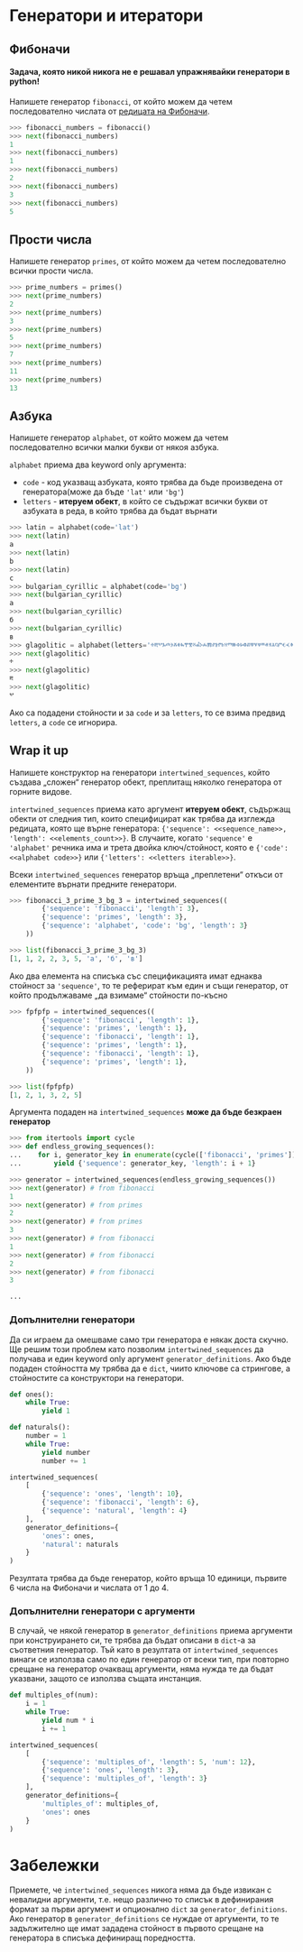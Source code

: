# Генератори и итератори

## Фибоначи
#### Задача, която никой никога не е решавал упражнявайки генератори в python!

Напишете генератор `fibonacci`, от който можем да четем последователно числата от [редицата на Фибоначи](https://en.wikipedia.org/wiki/Fibonacci_number).

```python
>>> fibonacci_numbers = fibonacci()
>>> next(fibonacci_numbers)
1
>>> next(fibonacci_numbers)
1
>>> next(fibonacci_numbers)
2
>>> next(fibonacci_numbers)
3
>>> next(fibonacci_numbers)
5
```

## Прости числа
Напишете генератор `primes`, от който можем да четем последователно всички прости числа.

```python
>>> prime_numbers = primes()
>>> next(prime_numbers)
2
>>> next(prime_numbers)
3
>>> next(prime_numbers)
5
>>> next(prime_numbers)
7
>>> next(prime_numbers)
11
>>> next(prime_numbers)
13
```

## Азбука
Напишете генератор `alphabet`, от който можем да четем последователно всички малки букви от някоя азбука.

`alphabet` приема два keyword only аргумента:
 * `code` - код указващ азбуката, която трябва да бъде произведена от генератора(може да бъде `'lat'` или `'bg'`)
 * `letters` - **итеруем обект**, в който се съдържат всички букви от азбуката в реда, в който трябва да бъдат върнати

```python
>>> latin = alphabet(code='lat')
>>> next(latin)
a
>>> next(latin)
b
>>> next(latin)
c
>>> bulgarian_cyrillic = alphabet(code='bg')
>>> next(bulgarian_cyrillic)
а
>>> next(bulgarian_cyrillic)
б
>>> next(bulgarian_cyrillic)
в
>>> glagolitic = alphabet(letters='ⰰⰱⰲⰳⰴⰵⰶⰷⰸⰹⰺⰻⰼⰽⰾⰿⱀⱁⱂⱃⱄⱅⱆⱇⱈⱉⱊⱋⱌⱍⱎⱏⱐⱑⱒⱓⱔⱕⱖⱗⱘⱙⱚⱛⱜⱝⱞ')
>>> next(glagolitic)
ⰰ
>>> next(glagolitic)
ⰱ
>>> next(glagolitic)
ⰲ
```

Ако са подадени стойности и за `code` и за `letters`, то се взима предвид `letters`, а `code` се игнорира.

## Wrap it up
Напишете конструктор на генератори `intertwined_sequences`, който създава „сложен“ генератор обект, преплитащ няколко генератора от горните видове.

`intertwined_sequences` приема като аргумент **итеруем обект**, съдържащ обекти от следния тип, които специфицират как трябва да изглежда редицата, която ще върне генератора: `{'sequence': <<sequence_name>>, 'length': <<elements_count>>}`. В случаите, когато `'sequence'` е `'alphabet'` речника има и трета двойка ключ/стойност, която е `{'code': <<alphabet code>>}` или `{'letters': <<letters iterable>>}`.

Всеки `intertwined_sequences` генератор връща „преплетени“ откъси от елементите върнати предните генератори.

```python
>>> fibonacci_3_prime_3_bg_3 = intertwined_sequences((
        {'sequence': 'fibonacci', 'length': 3},
        {'sequence': 'primes', 'length': 3},
        {'sequence': 'alphabet', 'code': 'bg', 'length': 3}
    ))

>>> list(fibonacci_3_prime_3_bg_3)
[1, 1, 2, 2, 3, 5, 'а', 'б', 'в']
```

Ако два елемента на списъка със спецификацията имат еднаква стойност за `'sequence'`, то те реферират към един и същи генератор, от който продължаваме „да взимаме“ стойности по-късно

```python
>>> fpfpfp = intertwined_sequences((
        {'sequence': 'fibonacci', 'length': 1},
        {'sequence': 'primes', 'length': 1},
        {'sequence': 'fibonacci', 'length': 1},
        {'sequence': 'primes', 'length': 1},
        {'sequence': 'fibonacci', 'length': 1},
        {'sequence': 'primes', 'length': 1},
    ))

>>> list(fpfpfp)
[1, 2, 1, 3, 2, 5]
```
Аргумента подаден на `intertwined_sequences` **може да бъде безкраен генератор**

```python
>>> from itertools import cycle
>>> def endless_growing_sequences():
...    for i, generator_key in enumerate(cycle(['fibonacci', 'primes'])):
...        yield {'sequence': generator_key, 'length': i + 1}

>>> generator = intertwined_sequences(endless_growing_sequences())
>>> next(generator) # from fibonacci
1
>>> next(generator) # from primes
2
>>> next(generator) # from primes
3
>>> next(generator) # from fibonacci
1
>>> next(generator) # from fibonacci
2
>>> next(generator) # from fibonacci
3

...
```

### Допълнителни генератори
Да си играем да омешваме само три генератора е някак доста скучно. Ще решим този проблем като позволим `intertwined_sequences` да получава и един keyword only аргумент `generator_definitions`. Ако бъде подаден стойността му трябва да е `dict`, чиито ключове са стрингове, а стойностите са конструктори на генератори.


```python
def ones():
    while True:
        yield 1

def naturals():
    number = 1
    while True:
        yield number
        number += 1

intertwined_sequences(
    [
        {'sequence': 'ones', 'length': 10},
        {'sequence': 'fibonacci', 'length': 6},
        {'sequence': 'natural', 'length': 4}
    ],
    generator_definitions={
        'ones': ones,
        'natural': naturals
    }
)
```

Резултата трябва да бъде генератор, който връща 10 единици, първите 6 числа на Фибоначи и числата от 1 до 4.

### Допълнителни генератори с аргументи
В случай, че някой генератор в `generator_definitions` приема аргументи при конструирането си, те трябва да бъдат описани в `dict`-а за съответния генератор. Тъй като в резултата от `intertwined_sequences` винаги се използва само по един генератор от всеки тип, при повторно срещане на генератор очакващ аргументи, няма нужда те да бъдат указвани, защото се използва същата инстанция.

```python
def multiples_of(num):
    i = 1
    while True:
        yield num * i
        i += 1

intertwined_sequences(
    [
        {'sequence': 'multiples_of', 'length': 5, 'num': 12},
        {'sequence': 'ones', 'length': 3},
        {'sequence': 'multiples_of', 'length': 3}
    ],
    generator_definitions={
        'multiples_of': multiples_of,
        'ones': ones
    }
)
```

# Забележки
Приемете, че `intertwined_sequences` никога няма да бъде извикан с невалидни аргументи, т.е. нещо различно то списък в дефинирания формат за първи аргумент и опционално `dict` за `generator_definitions`. Ако генератор в `generator_definitions` се нуждае от аргументи, то те задължително ще имат зададена стойност в първото срещане на генератора в списъка дефиниращ поредността.

